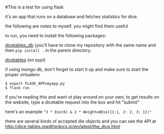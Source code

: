 #This is a test for using flask

it's an app that runs on a database and fetches statistics for dice.

the following are notes to myself. you might find them useful

to run, you need to install the following packages:

[dicetables_db](https://github.com/eric-s-s/dicetables_db) 
(you'll have to clone my repository with the same name and then `pip install .` in the parent directory.

[dicetables](https://github.com/eric-s-s/dice-tables) (on pypi)

if using mongo db, don't forget to start it up
and make sure to start the proper virtualenv

```
$ export FLASK_APP=myapp.py
$ flask run
```

if you're reading this and want ot play around on your own, to get results on the website, type a dicetable request
into the box and hit "submit"

here's an example `"3 * Die(6) & 2 * WeightedDie({1:1, 2: 2, 3: 1})"`

there are several kinds of accepted die objects and you can see the API at
<http://dice-tables.readthedocs.io/en/latest/the_dice.html>


